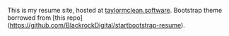 This is my resume site, hosted at [taylormclean.software](taylormclean.software).
Bootstrap theme borrowed from [this repo] (https://github.com/BlackrockDigital/startbootstrap-resume).